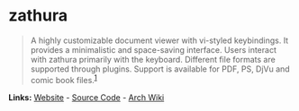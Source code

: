# zathura

> A highly customizable document viewer with vi-styled keybindings. It provides a minimalistic and space-saving interface. Users interact with zathura primarily with the keyboard. Different file formats are supported through plugins. Support is available for PDF, PS, DjVu and comic book files.<sup>[1][desc]</sup>

**Links:** [Website] - [Source Code] - [Arch Wiki]

[website]: https://pwmt.org/projects/zathura/
[desc]: https://wiki.archlinux.org/title/Zathura
[source code]: https://git.pwmt.org/pwmt
[arch wiki]: https://wiki.archlinux.org/title/Zathura
